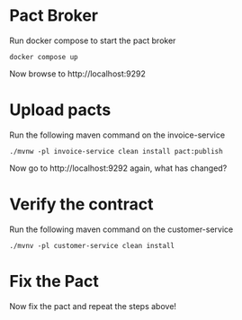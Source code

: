 # Pact Broker

Run docker compose to start the pact broker

```shell
docker compose up
```

Now browse to http://localhost:9292

# Upload pacts

Run the following maven command on the invoice-service 

```shell
./mvnw -pl invoice-service clean install pact:publish
```

Now go to http://localhost:9292 again, what has changed?

# Verify the contract

Run the following maven command on the customer-service

```shell
./mvnv -pl customer-service clean install
```

# Fix the Pact

Now fix the pact and repeat the steps above!
